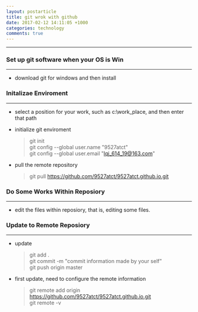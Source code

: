 ```yaml
---
layout: postarticle
title: git wrok with github
date: 2017-02-12 14:11:05 +1000
categories: technology
comments: true
---
```


----------

### Set up git software when your OS is Win ###
-----------------
+ download git for windows and then install

### Initalizae Enviroment ###
-----------------------------

+ select a position for your work, such as c:\\work_place, and then enter that path

+ initialize git enviroment  
    > git init  
    > git config --global user.name "9527atct"  
    > git config --global user.email "lqj_614_19@163.com"  

+ pull the remote repository  
    > git pull https://github.com/9527atct/9527atct.github.io.git

### Do Some Works Within Reposiory ###
--------------------------------------
+ edit the files within reposiory, that is, editing some files.

### Update to Remote Reposiory ###
----------------------------------
+ update  
    > git add .  
    > git commit -m "commit information made by your self"  
    > git push origin master  

+ first update, need to configure the remote information  
    > git remote add origin https://github.com/9527atct/9527atct.github.io.git   
    > git remote -v